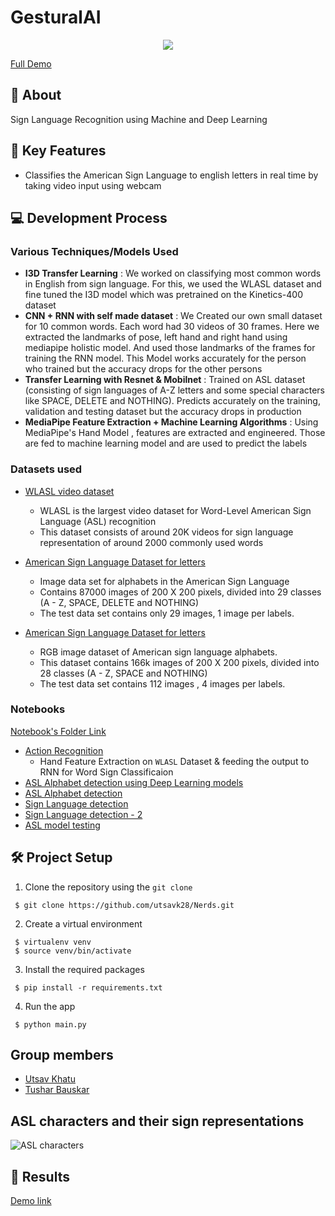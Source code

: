 # GesturalAI

<div align="center" >
 <img src='https://github.com/utsavk28/GesturalAI-Nerds/blob/main/images/gesturalai-demo.gif' />
 </div>
 
[Full Demo](https://drive.google.com/file/d/1fnvth9yvdqxfQwjWF4ndmoNUYqWJ0Pfh/view?usp=sharing)
<!-- #### Note: This is a rough Readme , this Readme will be updated soon with all the details -->

## 📌 About
Sign Language Recognition using Machine and Deep Learning 

## 🎯 Key Features
* Classifies the American Sign Language to english letters in real time by taking video input using webcam

## 💻 Development Process
### Various Techniques/Models Used

* **I3D Transfer Learning** : We worked on classifying most common words in English from sign language. For this, we used the WLASL dataset and fine tuned the I3D model which was pretrained on the Kinetics-400 dataset
* **CNN + RNN with self made dataset** : We Created our own small dataset for 10 common words. Each word had 30 videos of 30 frames. Here we extracted the landmarks of pose, left hand and right hand using mediapipe holistic model. And used those landmarks of the frames for training the RNN model. This Model works accurately for the person who trained but the accuracy drops for the other persons 
* **Transfer Learning with Resnet & Mobilnet** : Trained on ASL dataset (consisting of sign languages of A-Z letters and some special characters like SPACE, DELETE and NOTHING). Predicts accurately on the training, validation and testing dataset but the accuracy drops in production
* **MediaPipe Feature Extraction + Machine Learning Algorithms** : Using MediaPipe's Hand Model , features are extracted and engineered. Those are fed to machine learning model and are used to predict the labels

### Datasets used
* [WLASL video dataset](https://dxli94.github.io/WLASL/)
  * WLASL is the largest video dataset for Word-Level American Sign Language (ASL) recognition
  * This dataset consists of around 20K videos for sign language representation of around 2000 commonly used words

* [American Sign Language Dataset for letters](https://www.kaggle.com/grassknoted/asl-alphabet)
  * Image data set for alphabets in the American Sign Language 
  * Contains 87000 images of 200 X 200 pixels, divided into 29 classes (A - Z, SPACE, DELETE and NOTHING)
  * The test data set contains only 29 images, 1 image per labels.

* [American Sign Language Dataset for letters](https://www.kaggle.com/kapillondhe/american-sign-language)
  * RGB image dataset of American sign language alphabets.
  * This dataset contains 166k images of 200 X 200 pixels, divided into 28 classes (A - Z, SPACE and NOTHING)
  * The test data set contains 112 images , 4 images per labels.

### Notebooks
[Notebook's Folder Link](https://drive.google.com/drive/folders/1j_iCenuO-dUMK05K94yNbB9xmKwQR7uH?usp=sharing)

* [Action Recognition](https://drive.google.com/file/d/1yEKdP3v4eF2CtTqX_Mw415k8gr9aLRIn/view?usp=sharing)
    * Hand Feature Extraction on `WLASL` Dataset & feeding the output to RNN for Word Sign Classificaion 
* [ASL Alphabet detection using Deep Learning models](https://drive.google.com/file/d/1bWY6CGYOwnz6S6aCV4UH_3pG0A1lgKPi/view?usp=sharing)
* [ASL Alphabet detection](https://drive.google.com/file/d/1xmgb05Y98F1qQiFQOwIccRJjDW4YY1M0/view?usp=sharing)
* [Sign Language detection](https://drive.google.com/file/d/1DN_S6dHHx2lsg1j7EI9h0GnmfrpR-OU1/view?usp=sharing)
* [Sign Language detection - 2](https://drive.google.com/file/d/1TB7UYQeqnakcA7KsDm6sjJQYeUAUCPOT/view?usp=sharing)
* [ASL model testing](https://drive.google.com/file/d/10Y1nfoVWflWSCzVoW5mQPA97uJE1clOr/view?usp=sharing)

## 🛠 Project Setup

1. Clone the repository using the ```git clone```
```
 $ git clone https://github.com/utsavk28/Nerds.git
```
2. Create a virtual environment
```
 $ virtualenv venv
 $ source venv/bin/activate
```
3. Install the required packages
```
 $ pip install -r requirements.txt
```
4. Run the app
```
 $ python main.py
```

## Group members
- [Utsav Khatu](https://github.com/utsavk28)
- [Tushar Bauskar](https://github.com/tusharsb-12)

## ASL characters and their sign representations
![ASL characters](https://github.com/utsavk28/Nerds/blob/main/images/ASL%20characters.png?raw=true)

## 📸 Results
[Demo link](https://drive.google.com/file/d/1fnvth9yvdqxfQwjWF4ndmoNUYqWJ0Pfh/view?usp=sharing)
<!-- 
## 🌐 Conclusion -->
